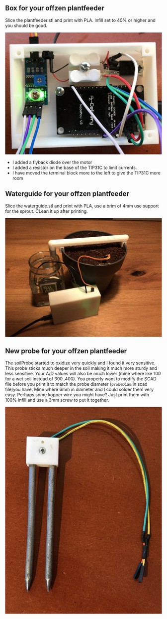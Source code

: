 ## Box for your offzen plantfeeder

Slice the plantfeeder.stl and print with PLA. Infill set to 40% or higher and you should be good.

![Hardware wired up](box.jpg)

* I added a flyback diode over the motor
* I added a resistor on the base of the TIP31C to limit currents.
* I have moved the terminal block more to the left to give the TIP31C more room

## Waterguide for your offzen plantfeeder

Slice the waterguide.stl and print with PLA, use a brim of 4mm use support for the sprout. CLean it up after printing.

![Total setup](setup.jpg)

## New probe for your offzen plantfeeder

The soilProbe started to oxidize very quickly and I found it very sensitive.
This probe sticks much deeper in the soil making it much more sturdy and less sensitive.
Your A/D values will also be much lower (mine where like 100 for a wet soil instead of 300..400).
You properly want to modify the SCAD file before you print it to match the probe diameter (`probeDiam` in scad file)you have.
Mine where 6mm in diameter and I could solder them very easy. Perhaps some kopper wire you might have? 
Just print them with 100% infill and use a 3mm screw to put it together.


![soil probe](soilProbe.jpg)